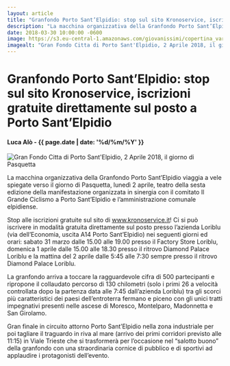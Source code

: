 ```yaml
---
layout: article
title: "Granfondo Porto Sant’Elpidio: stop sul sito Kronoservice, iscrizioni gratuite direttamente sul posto a Porto Sant’Elpidio"
description: "La macchina organizzativa della Granfondo Porto Sant’Elpidio viaggia a vele spiegate verso il giorno di Pasquetta, lunedì 2 aprile, teatro della sesta edizione della manifestazione organizzata in sinergia con il comitato Il Grande Ciclismo a Porto Sant’Elpidio e l’amministrazione comunale elpidiense."
date: 2018-03-30 10:00:00 -0600
image: https://s3.eu-central-1.amazonaws.com/giovanissimi/copertina_variant_gfpse_2018.jpg
imagealt: "Gran Fondo Citta di Porto Sant'Elpidio, 2 Aprile 2018, il giorno di Pasquetta"
---
```


# Granfondo Porto Sant’Elpidio: stop sul sito Kronoservice, iscrizioni gratuite direttamente sul posto a Porto Sant’Elpidio

#### Luca Alò - {{ page.date | date: '%d/%m/%Y' }}

![Gran Fondo Citta di Porto Sant'Elpidio, 2 Aprile 2018, il giorno di Pasquetta](https://s3.eu-central-1.amazonaws.com/giovanissimi/copertina_variant_gfpse_2018.jpg)

La macchina organizzativa della Granfondo Porto Sant’Elpidio viaggia a vele spiegate verso il giorno di Pasquetta, lunedì 2 aprile, teatro della sesta edizione della manifestazione organizzata in sinergia con il comitato Il Grande Ciclismo a Porto Sant’Elpidio e l’amministrazione comunale elpidiense.

Stop alle iscrizioni gratuite sul sito di www.kronoservice.it! Ci si può iscrivere in modalità gratuita direttamente sul posto presso l’azienda Loriblu (via dell’Economia, uscita A14 Porto Sant’Elpidio) nei seguenti giorni ed orari: sabato 31 marzo dalle 15.00 alle 19.00 presso il Factory Store Loriblu, domenica 1 aprile dalle 15.00 alle 18.30 presso il ritrovo Diamond Palace Loriblu e la mattina del 2 aprile dalle 5:45 alle 7:30 sempre presso il ritrovo Diamond Palace Loriblu.

La granfondo arriva a toccare la ragguardevole cifra di 500 partecipanti e ripropone il collaudato percorso di 130 chilometri (solo i primi 26 a velocità controllata dopo la partenza data alle 7:45 dall’azienda Loriblu) tra gli scorci più caratteristici dei paesi dell’entroterra fermano e piceno con gli unici tratti impegnativi presenti nelle ascese di Moresco, Montelparo, Madonnetta e San Girolamo.

Gran finale in circuito attorno Porto Sant’Elpidio nella zona industriale per poi tagliare il traguardo in riva al mare (arrivo dei primi corridori previsto alle 11:15) in Viale Trieste che si trasformerà per l’occasione nel “salotto buono” della granfondo con una straordinaria cornice di pubblico e di sportivi ad applaudire i protagonisti dell’evento.
